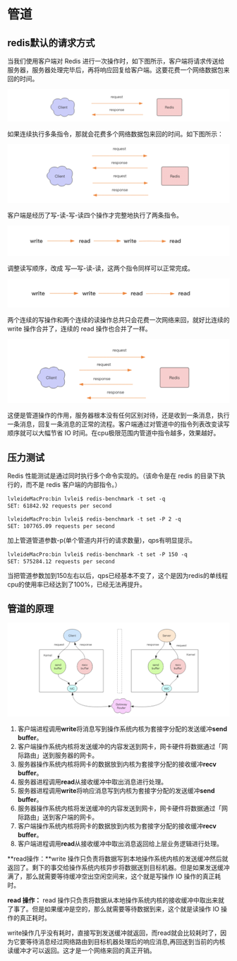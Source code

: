 # 管道

## redis默认的请求方式

当我们使用客户端对 Redis 进行一次操作时，如下图所示，客户端将请求传送给服务器，服务器处理完毕后，再将响应回复给客户端。这要花费一个网络数据包来回的时间。 

![](../../.gitbook/assets/image%20%2827%29.png)

如果连续执行多条指令，那就会花费多个网络数据包来回的时间。如下图所示：

 

![](../../.gitbook/assets/image%20%2824%29.png)

客户端是经历了写-读-写-读四个操作才完整地执行了两条指令。 

![](../../.gitbook/assets/image%20%2823%29.png)

调整读写顺序，改成 写—写-读-读，这两个指令同样可以正常完成。 

![](../../.gitbook/assets/image%20%2826%29.png)

两个连续的写操作和两个连续的读操作总共只会花费一次网络来回，就好比连续的 write 操作合并了，连续的 read 操作也合并了一样。 

![](../../.gitbook/assets/image%20%2822%29.png)

这便是管道操作的作用，服务器根本没有任何区别对待，还是收到一条消息，执行一条消息，回复一条消息的正常的流程。客户端通过对管道中的指令列表改变读写顺序就可以大幅节省 IO 时间。在cpu极限范围内管道中指令越多，效果越好。 

## 压力测试

Redis 性能测试是通过同时执行多个命令实现的。（该命令是在 redis 的目录下执行的，而不是 redis 客户端的内部指令。）

```text
lvleideMacPro:bin lvlei$ redis-benchmark -t set -q
SET: 61842.92 requests per second
```

```text
lvleideMacPro:bin lvlei$ redis-benchmark -t set -P 2 -q
SET: 107765.09 requests per second
```

加上管道管道参数-p\(单个管道内并行的请求数量\)，qps有明显提示。

```text
lvleideMacPro:bin lvlei$ redis-benchmark -t set -P 150 -q
SET: 575284.12 requests per second
```

当把管道参数加到150左右以后，qps已经基本不变了，这个是因为redis的单线程cpu的使用率已经达到了100%，已经无法再提升。

## 管道的原理

![&#x5BA2;&#x6237;&#x7AEF;&#x548C;&#x670D;&#x52A1;&#x7AEF;&#x6570;&#x636E;&#x4EA4;&#x4E92;&#x8FC7;&#x7A0B;](../../.gitbook/assets/image%20%2829%29.png)

1. 客户端进程调用**write**将消息写到操作系统内核为套接字分配的发送缓冲**send buffer**。 
2. 客户端操作系统内核将发送缓冲的内容发送到网卡，网卡硬件将数据通过「网际路由」送到服务器的网卡。 
3. 服务器操作系统内核将网卡的数据放到内核为套接字分配的接收缓冲**recv buffer**。 
4. 服务器进程调用**read**从接收缓冲中取出消息进行处理。 
5. 服务器进程调用**write**将响应消息写到内核为套接字分配的发送缓冲**send** **buffer**。 
6. 服务器操作系统内核将发送缓冲的内容发送到网卡，网卡硬件将数据通过「网际路由」送到客户端的网卡。 
7. 客户端操作系统内核将网卡的数据放到内核为套接字分配的接收缓冲**recv** **buffer**。 
8. 客户端进程调用**read**从接收缓冲中取出消息返回给上层业务逻辑进行处理。 

**read操作：**write 操作只负责将数据写到本地操作系统内核的发送缓冲然后就返回了。剩下的事交给操作系统内核异步将数据送到目标机器。但是如果发送缓冲满了，那么就需要等待缓冲空出空闲空间来，这个就是写操作 IO 操作的真正耗时。

**read 操作：** read 操作只负责将数据从本地操作系统内核的接收缓冲中取出来就了事了。但是如果缓冲是空的，那么就需要等待数据到来，这个就是读操作 IO 操作的真正耗时。 

write操作几乎没有耗时，直接写到发送缓冲就返回，而read就会比较耗时了，因为它要等待消息经过网络路由到目标机器处理后的响应消息,再回送到当前的内核读缓冲才可以返回。这才是一个网络来回的真正开销。 

